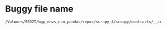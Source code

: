 # Buggy file name

```text
/Volumes/SSD2T/bgp_envs_non_pandas/repos/scrapy_4/scrapy/contracts/__init__.py
```
